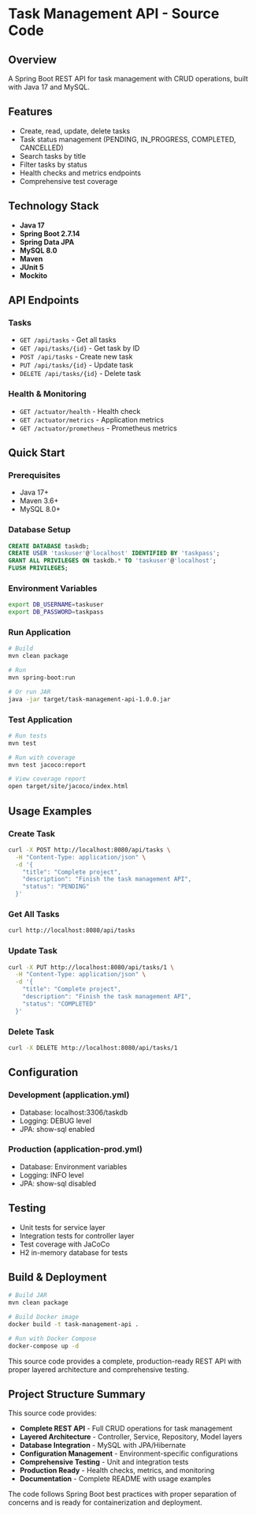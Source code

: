 # Task Management API - Source Code

## Overview
A Spring Boot REST API for task management with CRUD operations, built with Java 17 and MySQL.

## Features
- Create, read, update, delete tasks
- Task status management (PENDING, IN_PROGRESS, COMPLETED, CANCELLED)
- Search tasks by title
- Filter tasks by status
- Health checks and metrics endpoints
- Comprehensive test coverage

## Technology Stack
- **Java 17**
- **Spring Boot 2.7.14**
- **Spring Data JPA**
- **MySQL 8.0**
- **Maven**
- **JUnit 5**
- **Mockito**

## API Endpoints

### Tasks
- `GET /api/tasks` - Get all tasks
- `GET /api/tasks/{id}` - Get task by ID
- `POST /api/tasks` - Create new task
- `PUT /api/tasks/{id}` - Update task
- `DELETE /api/tasks/{id}` - Delete task

### Health & Monitoring
- `GET /actuator/health` - Health check
- `GET /actuator/metrics` - Application metrics
- `GET /actuator/prometheus` - Prometheus metrics

## Quick Start

### Prerequisites
- Java 17+
- Maven 3.6+
- MySQL 8.0+

### Database Setup
```sql
CREATE DATABASE taskdb;
CREATE USER 'taskuser'@'localhost' IDENTIFIED BY 'taskpass';
GRANT ALL PRIVILEGES ON taskdb.* TO 'taskuser'@'localhost';
FLUSH PRIVILEGES;
```

### Environment Variables
```bash
export DB_USERNAME=taskuser
export DB_PASSWORD=taskpass
```

### Run Application
```bash
# Build
mvn clean package

# Run
mvn spring-boot:run

# Or run JAR
java -jar target/task-management-api-1.0.0.jar
```

### Test Application
```bash
# Run tests
mvn test

# Run with coverage
mvn test jacoco:report

# View coverage report
open target/site/jacoco/index.html
```

## Usage Examples

### Create Task
```bash
curl -X POST http://localhost:8080/api/tasks \
  -H "Content-Type: application/json" \
  -d '{
    "title": "Complete project",
    "description": "Finish the task management API",
    "status": "PENDING"
  }'
```

### Get All Tasks
```bash
curl http://localhost:8080/api/tasks
```

### Update Task
```bash
curl -X PUT http://localhost:8080/api/tasks/1 \
  -H "Content-Type: application/json" \
  -d '{
    "title": "Complete project",
    "description": "Finish the task management API",
    "status": "COMPLETED"
  }'
```

### Delete Task
```bash
curl -X DELETE http://localhost:8080/api/tasks/1
```

## Configuration

### Development (application.yml)
- Database: localhost:3306/taskdb
- Logging: DEBUG level
- JPA: show-sql enabled

### Production (application-prod.yml)
- Database: Environment variables
- Logging: INFO level
- JPA: show-sql disabled

## Testing
- Unit tests for service layer
- Integration tests for controller layer
- Test coverage with JaCoCo
- H2 in-memory database for tests

## Build & Deployment
```bash
# Build JAR
mvn clean package

# Build Docker image
docker build -t task-management-api .

# Run with Docker Compose
docker-compose up -d
```

This source code provides a complete, production-ready REST API with proper layered architecture and comprehensive testing.

## Project Structure Summary

This source code provides:

- **Complete REST API** - Full CRUD operations for task management
- **Layered Architecture** - Controller, Service, Repository, Model layers
- **Database Integration** - MySQL with JPA/Hibernate
- **Configuration Management** - Environment-specific configurations
- **Comprehensive Testing** - Unit and integration tests
- **Production Ready** - Health checks, metrics, and monitoring
- **Documentation** - Complete README with usage examples

The code follows Spring Boot best practices with proper separation of concerns and is ready for containerization and deployment.
